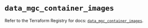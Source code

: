 # `data_mgc_container_images`

Refer to the Terraform Registry for docs: [`data_mgc_container_images`](https://registry.terraform.io/providers/magalucloud/mgc/0.39.0/docs/data-sources/container_images).
